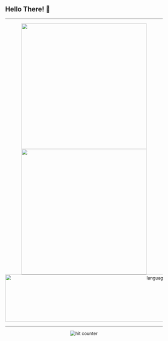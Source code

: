 ## Hello There! 👋

---

<p align="center">
  <img src="https://github-readme-stats.vercel.app/api?username=MBobyPratama&show_icons=true&theme=bear" width="400">
  <img src="https://github-readme-streak-stats.herokuapp.com?user=MBobyPratama&theme=dark&hide_border=true" width="400">
  <img src="https://github-readme-stats.vercel.app/api/top-langs?username=maurodesouza&locale=en&hide_title=false&layout=compact&card_width=320&langs_count=5&theme=dracula&hide_border=false" height="150" alt="languages graph" width="1000">
</p>

---

<div align="center">
<p></p>
<img src="https://profile-counter.glitch.me/MBobyPratama/count.svg" alt="hit counter" align="center">
</div>
